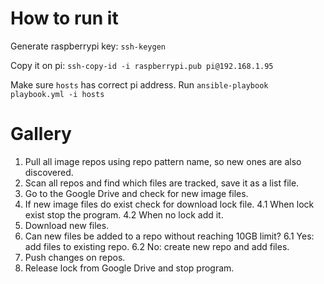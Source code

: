 # How to run it

Generate raspberrypi key:
`ssh-keygen`

Copy it on pi:
`ssh-copy-id -i raspberrypi.pub pi@192.168.1.95`

Make sure `hosts` has correct pi address.
Run
`ansible-playbook playbook.yml -i hosts`


# Gallery
1. Pull all image repos using repo pattern name, so new ones are also discovered.
2. Scan all repos and find which files are tracked, save it as a list file.
3. Go to the Google Drive and check for new image files.
4. If new image files do exist check for download lock file.
  4.1 When lock exist stop the program.
  4.2 When no lock add it.
5. Download new files.
6. Can new files be added to a repo without reaching 10GB limit?
  6.1 Yes: add files to existing repo.
  6.2 No: create new repo and add files.
7. Push changes on repos.
8. Release lock from Google Drive and stop program.
